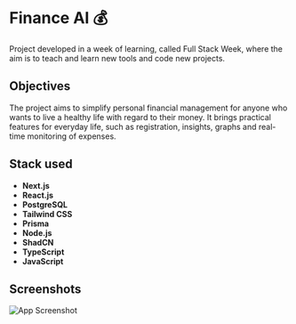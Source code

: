
# Finance AI 💰

Project developed in a week of learning, called Full Stack Week, where the aim is to teach and learn new tools and code new projects.

## Objectives

The project aims to simplify personal financial management for anyone who wants to live a healthy life with regard to their money. It brings practical features for everyday life, such as registration, insights, graphs and real-time monitoring of expenses.


## Stack used

- **Next.js**
- **React.js**
- **PostgreSQL**
- **Tailwind CSS**
- **Prisma**
- **Node.js**
- **ShadCN**
- **TypeScript**
- **JavaScript**
## Screenshots

![App Screenshot](https://via.placeholder.com/468x300?text=App+Screenshot+Here)

